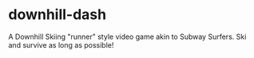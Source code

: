 # downhill-dash
A Downhill Skiing "runner" style video game akin to Subway Surfers. Ski  and survive as long as possible!
